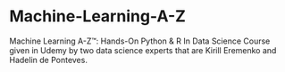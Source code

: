 # Machine-Learning-A-Z
Machine Learning A-Z™: Hands-On Python &amp; R In Data Science Course given in Udemy by two data science experts that are Kirill Eremenko and Hadelin de Ponteves. 
